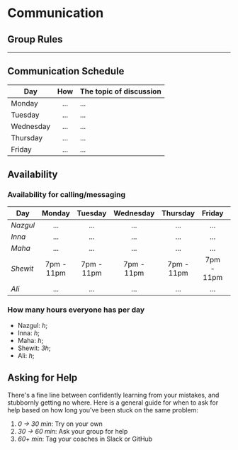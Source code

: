 # Communication

## Group Rules

<!-- any general rules you'd like to set for your group? -->

---

## Communication Schedule

| Day       | How | The topic of discussion |
| --------- | :-: | ----------------------- |
| Monday    | ... | ...                     |
| Tuesday   | ... | ...                     |
| Wednesday | ... | ...                     |
| Thursday  | ... | ...                     |
| Friday    | ... | ...                     |

<!-- ## Communication Channels

how often will we get in touch on each channel, and what we will discuss there:

- **Issues**:
- **Pull Requests**:
- **GitHub Discussions**: For review
- **Slack/Discord**: Discord
- **Video Calls**: Yes

--- -->

## Availability

### Availability for calling/messaging

| Day      |   Monday   |  Tuesday   | Wednesday  |  Thursday  |   Friday   |  Saturday  |   Sunday   |
| -------- | :--------: | :--------: | :--------: | :--------: | :--------: | :--------: | :--------: |
| _Nazgul_ |    ...     |    ...     |    ...     |    ...     |    ...     |    ...     |    ...     |
| _Inna_   |    ...     |    ...     |    ...     |    ...     |    ...     |    ...     |    ...     |
| _Maha_   |    ...     |    ...     |    ...     |    ...     |    ...     |    ...     |    ...     |
| _Shewit_ | 7pm - 11pm | 7pm - 11pm | 7pm - 11pm | 7pm - 11pm | 7pm - 11pm | 7pm - 11pm | 8pm - 11pm |
| _Ali_    |    ...     |    ...     |    ...     |    ...     |    ...     |    ...     |    ...     |

### How many hours everyone has per day

- Nazgul: _h_;
- Inna: _h_;
- Maha: _h_;
- Shewit: _3h_;
- Ali: _h_;

## Asking for Help

There's a fine line between confidently learning from your mistakes, and
stubbornly getting no where. Here is a general guide for when to ask for help
based on how long you've been stuck on the same problem:

1. _0 -> 30 min_: Try on your own
2. _30 -> 60 min_: Ask your group for help
3. _60+ min_: Tag your coaches in Slack or GitHub
